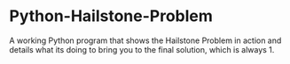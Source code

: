 # Python-Hailstone-Problem
A working Python program that shows the Hailstone Problem in action and details what its doing to bring you to the final solution, which is always 1.

